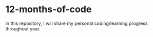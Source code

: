 # 12-months-of-code
In this repository, I will share my personal coding/learning progress throughout year.
